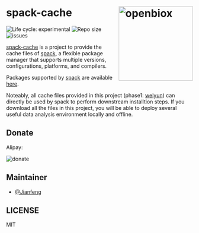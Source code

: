 # spack-cache  <img src="https://raw.githubusercontent.com/openbiox/openbiox-wiki/master/static/img/logo-long.png" align="right" alt="openbiox" width="200"/>

<img src="https://img.shields.io/badge/lifecycle-experimental-orange.svg" alt="Life cycle: experimental"> <img src="https://img.shields.io/github/repo-size/openbiox/spack-cache.svg" alt="Repo size"/> <img src="https://img.shields.io/github/issues/openbiox/spack-cache.svg" alt="issues"/>

[spack-cache](https://github.com/openbiox/spack-cache) is a project to provide the cache files of [spack](https://github.com/spack/spack), a flexible package manager that supports multiple versions, configurations, platforms, and compilers.

Packages supported by [spack](https://github.com/spack/spack) are available [here](https://spack.readthedocs.io/en/latest/basic_usage.html#listing-available-packages).

Noteably, all cache files provided in this project (phase1: [weiyun](https://share.weiyun.com/5N0BRKn)) can directly be used by spack to perform downstream installtion steps. If you download all the files in this project, you will be able to deploy several useful data analysis environment locally and offline.

## Donate

Alipay: 

![donate](https://raw.githubusercontent.com/openbiox/openbiox-wiki/master/static/img/QRcode.png)

## Maintainer

- [@Jianfeng](https://github.com/Miachol)

## LICENSE

MIT
